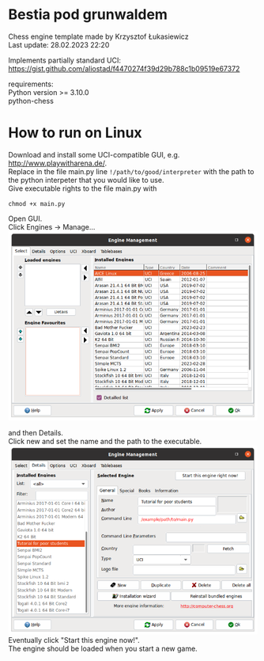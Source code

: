 # Bestia pod grunwaldem
Chess engine template made by Krzysztof Łukasiewicz \
Last update: 28.02.2023 22:20

Implements partially standard UCI:
https://gist.github.com/aliostad/f4470274f39d29b788c1b09519e67372

requirements: \
Python version >= 3.10.0 \
python-chess

# How to run on Linux

Download and install some UCI-compatible GUI, e.g. http://www.playwitharena.de/. \
Replace in the file main.py line ```!/path/to/good/interpreter``` with the path to the python interpeter that you would like to use. \
Give executable rights to the file main.py with
```console
chmod +x main.py
```

Open GUI. \
Click Engines -> Manage... \
![Engine Management window](./images/manage.png)

and then Details. \
Click new and set the name and the path to the executable. \
![Engine Details window](./images/engine_settings.png) \
Eventually click "Start this engine now!". \
The engine should be loaded when you start a new game.
